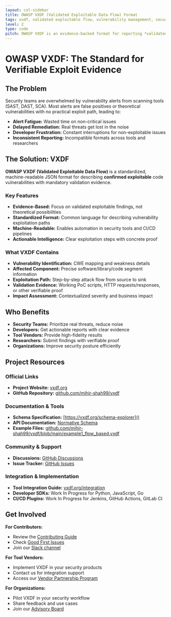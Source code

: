 ```yaml
---
layout: col-sidebar
title: OWASP VXDF (Validated Exploitable Data Flow) Format
tags: vxdf, validated exploitable flow, vulnerability management, security automation, evidence-based security, sarif, spdx, devsecops, responsible disclosure
level: 2
type: code
pitch: OWASP VXDF is an evidence-backed format for reporting *validated exploitable* code vulnerabilities, designed to cut through alert fatigue, provide precise actionable insights, and standardize proof of exploitability across the security ecosystem.
---
```


# OWASP VXDF: The Standard for Verifiable Exploit Evidence

## The Problem

Security teams are overwhelmed by vulnerability alerts from scanning tools (SAST, DAST, SCA). Most alerts are false positives or theoretical vulnerabilities with no practical exploit path, leading to:

- **Alert Fatigue:** Wasted time on non-critical issues
- **Delayed Remediation:** Real threats get lost in the noise
- **Developer Frustration:** Constant interruptions for non-exploitable issues
- **Inconsistent Reporting:** Incompatible formats across tools and researchers

## The Solution: VXDF

**OWASP VXDF (Validated Exploitable Data Flow)** is a standardized, machine-readable JSON format for describing **confirmed exploitable** code vulnerabilities with mandatory validation evidence.

### Key Features

- **Evidence-Based:** Focus on validated exploitable findings, not theoretical possibilities
- **Standardized Format:** Common language for describing vulnerability exploitation paths
- **Machine-Readable:** Enables automation in security tools and CI/CD pipelines
- **Actionable Intelligence:** Clear exploitation steps with concrete proof

### What VXDF Contains

- **Vulnerability Identification:** CWE mapping and weakness details
- **Affected Component:** Precise software/library/code segment information
- **Exploitation Path:** Step-by-step attack flow from source to sink
- **Validation Evidence:** Working PoC scripts, HTTP requests/responses, or other verifiable proof
- **Impact Assessment:** Contextualized severity and business impact

## Who Benefits

- **Security Teams:** Prioritize real threats, reduce noise
- **Developers:** Get actionable reports with clear evidence
- **Tool Vendors:** Provide high-fidelity results
- **Researchers:** Submit findings with verifiable proof
- **Organizations:** Improve security posture efficiently

## Project Resources

### Official Links
- **Project Website:** [vxdf.org](https://vxdf.org)
- **GitHub Repository:** [github.com/mihir-shah99/vxdf](https://github.com/mihir-shah99/vxdf)

### Documentation & Tools
- **Schema Specification:** [https://vxdf.org/schema-explorer]()
- **API Documentation:** [Normative Schema](https://github.com/mihir-shah99/vxdf/blob/main/docs/normative-schema.json)
- **Example Files:** [github.com/mihir-shah99/vxdf/blob/main/example1_flow_based.vxdf](https://github.com/mihir-shah99/vxdf/blob/main/test-data/example1_flow_based.vxdf.json)

### Community & Support
- **Discussions:** [GitHub Discussions](https://github.com/mihir-shah99/vxdf/discussions)
- **Issue Tracker:** [GitHub Issues](https://github.com/mihir-shah99/vxdf/issues)

### Integration & Implementation
- **Tool Integration Guide:** [vxdf.org/integration](https://vxdf.org/integration)
- **Developer SDKs:** Work In Progress for Python, JavaScript, Go
- **CI/CD Plugins:** Work In Progress for Jenkins, GitHub Actions, GitLab CI

## Get Involved

**For Contributors:**
- Review the [Contributing Guide](https://github.com/mihir-shah99/vxdf/blob/main/CONTRIBUTING.md)
- Check [Good First Issues](https://github.com/mihir-shah99/vxdf/labels/good%20first%20issue)
- Join our [Slack channel](https://owasp.slack.com/archives/C08T85605RS)

**For Tool Vendors:**
- Implement VXDF in your security products
- Contact us for integration support
- Access our [Vendor Partnership Program](https://vxdf.org/partners)

**For Organizations:**
- Pilot VXDF in your security workflow
- Share feedback and use cases
- Join our [Advisory Board](https://vxdf.org/advisory-board)
